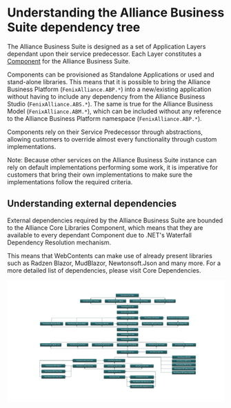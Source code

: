 # Understanding the Alliance Business Suite dependency tree

The Alliance Business Suite is designed as a set of Application Layers dependant upon their service predecessor. Each Layer constitutes a [Component](/Components.md) for the Alliance Business Suite. 

Components can be provisioned as Standalone Applications or used and stand-alone libraries. This means that it is possible to bring the Alliance Business Platform (`FenixAlliance.ABP.*`) into a new/existing application without having to include any dependency from the Alliance Business Studio (`FenixAlliance.ABS.*`). The same is true for the Alliance Business Model (`FenixAlliance.ABM.*`), which can be included without any reference to the Alliance Business Platform namespace (`FenixAlliance.ABP.*`).

Components rely on their Service Predecessor through abstractions, allowing customers to override almost every functionality through custom implementations.


Note: Because other services on the Alliance Business Suite instance can rely on default implementations performing some work, it is imperative for customers that bring their own implementations to make sure the implementations follow the required criteria.

## Understanding external dependencies

External dependencies required by the Alliance Business Suite are bounded to the Alliance Core Libraries Component, which means that they are available to every dependant Component due to .NET's Waterfall Dependency Resolution mechanism.

This means that WebContents can make use of already present libraries such as Radzen Blazor, MudBlazor, Newtonsoft.Json and many more. For a more detailed list of dependencies, please visit Core Dependencies.

![DependencyTree.1.2.0.jpg](/.attachments/DependencyTree.1.2.0-3235684e-1b84-410b-8cae-f6b01f809c4e.jpg)


